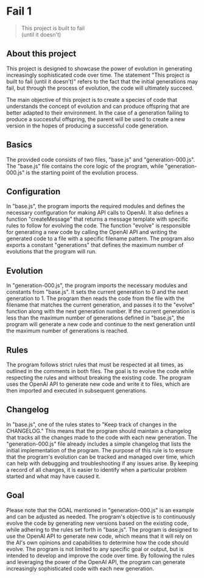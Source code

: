 # Fail 1

> This project is built to fail  
> (until it doesn't)

## About this project

This project is designed to showcase the power of evolution in generating increasingly sophisticated code over time. The statement "This project is built to fail (until it doesn't)" refers to the fact that the initial generations may fail, but through the process of evolution, the code will ultimately succeed.

The main objective of this project is to create a species of code that understands the concept of evolution and can produce offspring that are better adapted to their environment. In the case of a generation failing to produce a successful offspring, the parent will be used to create a new version in the hopes of producing a successful code generation.
## Basics

The provided code consists of two files, "base.js" and "generation-000.js". The "base.js" file
contains the core logic of the program, while "generation-000.js" is the starting point of the
evolution process.

## Configuration

In "base.js", the program imports the required modules and defines the necessary configuration for
making API calls to OpenAI. It also defines a function "createMessage" that returns a message
template with specific rules to follow for evolving the code. The function "evolve" is responsible
for generating a new code by calling the OpenAI API and writing the generated code to a file with a
specific filename pattern. The program also exports a constant "generations" that defines the
maximum number of evolutions that the program will run.

## Evolution

In "generation-000.js", the program imports the necessary modules and constants from "base.js". It
sets the current generation to 0 and the next generation to 1. The program then reads the code from
the file with the filename that matches the current generation, and passes it to the "evolve"
function along with the next generation number. If the current generation is less than the maximum
number of generations defined in "base.js", the program will generate a new code and continue to the
next generation until the maximum number of generations is reached.

## Rules

The program follows strict rules that must be respected at all times, as outlined in the comments in
both files. The goal is to evolve the code while respecting the rules and without breaking the
existing code. The program uses the OpenAI API to generate new code and write it to files, which are
then imported and executed in subsequent generations.

## Changelog

In "base.js", one of the rules states to "Keep track of changes in the CHANGELOG." This means that
the program should maintain a changelog that tracks all the changes made to the code with each new
generation. The "generation-000.js" file already includes a simple changelog that lists the initial
implementation of the program. The purpose of this rule is to ensure that the program's evolution
can be tracked and managed over time, which can help with debugging and troubleshooting if any
issues arise. By keeping a record of all changes, it is easier to identify when a particular problem
started and what may have caused it.

## Goal

Please note that the GOAL mentioned in "generation-000.js" is an example and can be adjusted as
needed. The program's objective is to continuously evolve the code by generating new versions based
on the existing code, while adhering to the rules set forth in "base.js". The program is designed to
use the OpenAI API to generate new code, which means that it will rely on the AI's own opinions and
capabilities to determine how the code should evolve. The program is not limited to any specific
goal or output, but is intended to develop and improve the code over time. By following the rules
and leveraging the power of the OpenAI API, the program can generate increasingly sophisticated code
with each new generation.
